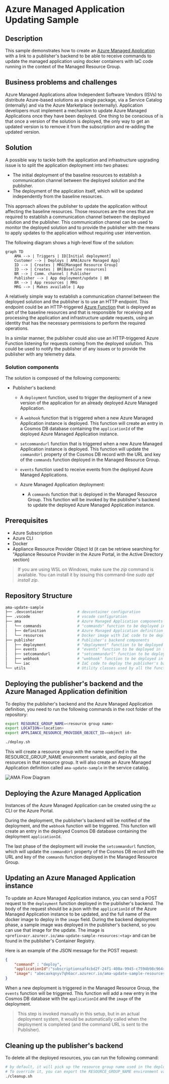 # Azure Managed Application Updating Sample

## Description

This sample demonstrates how to create an [Azure Managed Application](https://learn.microsoft.com/en-us/azure/azure-resource-manager/managed-applications/overview) with a link to a publisher's backend to be able to receive commands to update the managed application using docker containers with IaC code running in the context of the Managed Resource Group.

## Business problems and challenges

Azure Managed Applications allow Independent Software Vendors (ISVs) to distribute Azure-based solutions as a single package, via a Service Catalog (internally) and via the Azure Marketplace (externally). Application developers must implement a mechanism to update Azure Managed Applications once they have been deployed. One thing to be conscious of is that once a version of the solution is deployed, the only way to get an updated version is to remove it from the subscription and re-adding the updated version.

## Solution

A possible way to tackle both the application and infrastructure upgrading issue is to split the application deployment into two phases:

- The initial deployment of the baseline resources to establish a communication channel between the deployed solution and the publisher.
- The deployment of the application itself, which will be updated independently from the baseline resources.

This approach allows the publisher to update the application without affecting the baseline resources. Those resources are the ones that are required to establish a communication channel between the deployed solution and the publisher. This communication channel can be used to monitor the deployed solution and to provide the publisher with the means to apply updates to the application without requiring user intervention.

The following diagram shows a high-level flow of the solution:

```mermaid
graph TD
    AMA --> | Triggers | ID[Initial deployment]
    Customer --> | Deploys | AMA[Azure Managed App]
    ID --> | Creates | MRG[Managed Resource Group]
    ID --> | Creates | BR[Baseline resources]
    BR --> | Comm. channel | Publisher
    Publisher --> | App deployment/update | BR
    BR --> | App resources | MRG
    MRG --> | Makes available | App
```

A relatively simple way to establish a communication channel between the deployed solution and the publisher is to use an HTTP endpoint. This endpoint could be an HTTP-triggered [Azure Function](https://docs.microsoft.com/en-us/azure/azure-functions/functions-overview) that is deployed as part of the baseline resources and that is responsible for receiving and processing the application and infrastructure update requests, using an identity that has the necessary permissions to perform the required operations.

In a similar manner, the publisher could also use an HTTP-triggered Azure Function listening for requests coming from the deployed solution. This could be used to notify the publisher of any issues or to provide the publisher with any telemetry data.

### Solution components

The solution is composed of the following components:

- Publisher's backend:
  - A `deployment` function, used to trigger the deployment of a new version of the application for an already deployed Azure Managed Application.
  - A `webhook` function that is triggered when a new Azure Managed Application instance is deployed. This function will create an entry in a Cosmos DB database containing the `applicationId` of the deployed Azure Managed Application instance.
  - `setcommandurl` function that is triggered when a new Azure Managed Application instance is deployed. This function will update the `commandUrl` property of the Cosmos DB record with the URL and key of the `commands` function deployed in the Managed Resource Group.
  - `events` function used to receive events from the deployed Azure Managed Applications.

  - Azure Managed Application deployment:
    - A `commands` function that is deployed in the Managed Resource Group. This function will be invoked by the publisher's backend to update the deployed Azure Managed Application instance.

## Prerequisites

- Azure Subscription
- Azure CLI
- Docker
- Appliance Resource Provider Object Id (it can be retrieve searching for "Appliance Resource Provider in the Azure Portal, in the Active Directory section)

> If you are using WSL on Windows, make sure the _zip_ command is available. You can install it by issuing this command-line _sudo apt install zip_.
 
## Repository Structure

```bash
ama-update-sample
├── .devcontainer               # devcontainer configuration
├── .vscode                     # vscode configuration
├── ama                         # Azure Managed Application components
│   └── commands                # "commands" function to be deployed in the Managed Resource Group    
│   ├── definition              # Azure Managed Application definition (bicep + json templates)
│   └── resources               # Docker image with IaC code to be deployed in the Managed Resource Group
├── publisher                   # Publisher's backend components
│   ├── deployment              # "deployment" function to be deployed in the publisher's backend
│   ├── events                  # "events" function to be deployed in the publisher's backend
│   ├── setcomandurl            # "setcommandurl" function to be deployed in the publisher's backend
│   ├── webhook                 # "webhook" function to be deployed in the publisher's backend
│   └── iac                     # IaC code to deploy the publisher's backend
└── utils                       # Utility classes used by all the functions
```

## Deploying the publisher's backend and the Azure Managed Application definition

To deploy the publisher's backend and the Azure Managed Application definition, you need to run the following commands in the root folder of the repository:

```bash
export RESOURCE_GROUP_NAME=<resource group name>
export LOCATION=<location>
export APPLIANCE_RESOURCE_PROVIDER_OBJECT_ID=<object id>

./deploy.sh
```

This will create a resource group with the name specified in the RESOURCE_GROUP_NAME environment variable, and deploy all the resources in that resource group. It will also create an Azure Managed Application definition called `ama-update-sample` in the service catalog.


![AMA Flow Diagram](./flow.png)

## Deploying the Azure Managed Application

Instances of the Azure Managed Application can be created using the `az` CLI or the Azure Portal.

During the deployment, the publisher's backend will be notified of the deployment, and the `webhook` function will be triggered. This function will create an entry in the deployed Cosmos DB database containing the deployment `applicationId`.

The last phase of the deployment will invoke the `setcommandurl` function, which will update the `commandUrl` property of the Cosmos DB record with the URL and key of the `commands` function deployed in the Managed Resource Group.

## Updating an Azure Managed Application instance

To update an Azure Managed Application instance, you can send a POST request to the `deployment` function deployed in the publisher's backend. The body of the request should be a json with the `applicationId` of the Azure Managed Application instance to be updated, and the full name of the docker image to deploy in the `image` field. During the backend deployment phase, a sample image was deployed in the publisher's backend, so you can use that image for the update. The image is `<prefix>acr.azurecr.io/ama-update-sample-resources:<tag>` and can be found in the publisher's Container Registry.

Here is an example of the JSON message for the POST request:

```json
{
    "command" : "deploy",
    "applicationId":"subscriptionsaf4cbd2f-24f1-408a-9945-c7594b98c964resourcegroupspabloprovidersmicrosoft.solutionsapplicationsmyupdatableapp",
    "image": "abecaxkqnyv7qh6acr.azurecr.io/ama-update-sample-resources:1673630025"
}

```

When a new deployment is triggered in the Managed Resource Group, the `events` function will be triggered. This function will add a new entry in the Cosmos DB database with the `applicationId` and the `image` of the deployment.

> This step is invoked manually in this setup, but in an actual deployment system, it would be automatically called when the deployment is completed (and the command URL is sent to the Publisher).

## Cleaning up the publisher's backend

To delete all the deployed resources, you can run the following command:

```bash
# by default, it will pick up the resource group name used in the deployment
# To override it, you can export the RESOURCE_GROUP_NAME environment variable
./cleanup.sh
```
